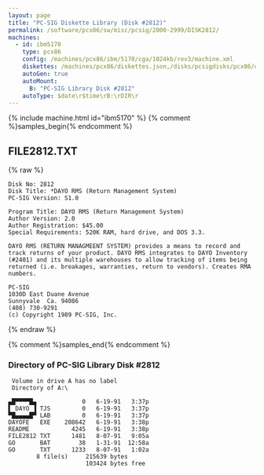 ```yaml
---
layout: page
title: "PC-SIG Diskette Library (Disk #2812)"
permalink: /software/pcx86/sw/misc/pcsig/2000-2999/DISK2812/
machines:
  - id: ibm5170
    type: pcx86
    config: /machines/pcx86/ibm/5170/cga/1024kb/rev3/machine.xml
    diskettes: /machines/pcx86/diskettes.json,/disks/pcsigdisks/pcx86/diskettes.json
    autoGen: true
    autoMount:
      B: "PC-SIG Library Disk #2812"
    autoType: $date\r$time\rB:\rDIR\r
---
```


{% include machine.html id="ibm5170" %}
{% comment %}samples_begin{% endcomment %}

## FILE2812.TXT

{% raw %}
```
Disk No: 2812                                                           
Disk Title: *DAYO RMS (Return Management System)                        
PC-SIG Version: S1.0                                                    
                                                                        
Program Title: DAYO RMS (Return Management System)                      
Author Version: 2.0                                                     
Author Registration: $45.00                                             
Special Requirements: 520K RAM, hard drive, and DOS 3.3.                
                                                                        
DAYO RMS (RETURN MANAGMEENT SYSTEM) provides a means to record and      
track returns of your product. DAYO RMS integrates to DAYO Inventory    
(#2401) and its multiple warehouses to allow tracking of items being    
returned (i.e. breakages, warranties, return to vendors). Creates RMA   
numbers.                                                                
                                                                        
PC-SIG                                                                  
1030D East Duane Avenue                                                 
Sunnyvale  Ca. 94086                                                    
(408) 730-9291                                                          
(c) Copyright 1989 PC-SIG, Inc.                                         
```
{% endraw %}

{% comment %}samples_end{% endcomment %}

### Directory of PC-SIG Library Disk #2812

     Volume in drive A has no label
     Directory of A:\

    ▄█▀▀▀▀█▄             0   6-19-91   3:37p
    ▌ DAYO ▐ TJS         0   6-19-91   3:37p
    ▀█▄▄▄▄█▀ LAB         0   6-19-91   3:37p
    DAYOFE   EXE    208642   6-19-91   3:38p
    README            4245   6-19-91   3:38p
    FILE2812 TXT      1481   8-07-91   9:05a
    GO       BAT        38   1-31-91  12:58a
    GO       TXT      1233   8-07-91   1:02a
            8 file(s)     215639 bytes
                          103424 bytes free
